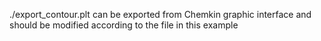 ./export_contour.plt can be exported from Chemkin graphic interface and should be modified according to the file in this example 